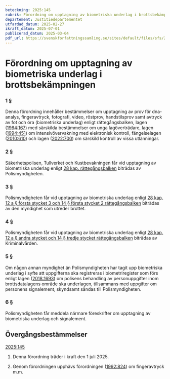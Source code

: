 ```yaml
---
beteckning: 2025:145
rubrik: Förordning om upptagning av biometriska underlag i brottsbekämpningen
departement: Justitiedepartementet
utfardad_datum: 2025-02-27
ikraft_datum: 2025-07-01
publicerad_datum: 2025-03-04
pdf_url: https://svenskforfattningssamling.se/sites/default/files/sfs/2025-02/SFS2025-145.pdf
---
```


# Förordning om upptagning av biometriska underlag i brottsbekämpningen

### 1 §

Denna förordning innehåller bestämmelser om upptagning av prov för dna-analys, fingeravtryck, fotografi, video, röstprov, handstilsprov samt avtryck av fot och öra (biometriska underlag) enligt rättegångsbalken, lagen ([1964:167](https://selex.se/eli/sfs/1964/167)) med särskilda bestämmelser om unga lagöverträdare, lagen ([1994:451](https://selex.se/eli/sfs/1994/451)) om intensivövervakning med elektronisk kontroll, fängelselagen ([2010:610](https://selex.se/eli/sfs/2010/610)) och lagen ([2022:700](https://selex.se/eli/sfs/2022/700)) om särskild kontroll av vissa utlänningar.

### 2 §

Säkerhetspolisen, Tullverket och Kustbevakningen får vid upptagning av biometriska underlag enligt [28 kap. rättegångsbalken](https://selex.se/eli/sfs/1942/740) biträdas av Polismyndigheten.

### 3 §

Polismyndigheten får vid upptagning av biometriska underlag enligt [28 kap. 12 a § första stycket 3 och 14 § första stycket 2 rättegångsbalken](https://selex.se/eli/sfs/1942/740#kap28.12a) biträdas av den myndighet som utreder brottet.

### 4 §

Polismyndigheten får vid upptagning av biometriska underlag enligt [28 kap. 12 a § andra stycket och 14 § tredje stycket rättegångsbalken](https://selex.se/eli/sfs/1942/740#kap28.12a) biträdas av Kriminalvården.

### 5 §

Om någon annan myndighet än Polismyndigheten har tagit upp biometriska underlag i syfte att uppgifterna ska registreras i biometriregister som förs enligt lagen ([2018:1693](https://selex.se/eli/sfs/2018/1693)) om polisens behandling av personuppgifter inom brottsdatalagens område ska underlagen, tillsammans med uppgifter om personens signalement, skyndsamt sändas till Polismyndigheten.

### 6 §

Polismyndigheten får meddela närmare föreskrifter om upptagning av biometriska underlag och signalement.

## Övergångsbestämmelser

[2025:145](https://selex.se/eli/sfs/2025/145)

1. Denna förordning träder i kraft den 1 juli 2025.

2. Genom förordningen upphävs förordningen ([1992:824](https://selex.se/eli/sfs/1992/824)) om fingeravtryck m.m.